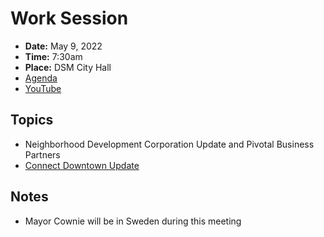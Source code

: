 # Work Session

- **Date:** May 9, 2022
- **Time:** 7:30am
- **Place:** DSM City Hall
- [Agenda](https://councildocs.dsm.city/agendas/2022/20220509CouncilWorkSession.pdf?pdf=Agenda&t=1651803976664)
- [YouTube](https://youtu.be/0SXGD4xTzVE)

## Topics

- Neighborhood Development Corporation Update and Pivotal Business Partners
- [Connect Downtown Update](https://www.dsm.city/document_center/City%20Clerk/Work%20Sessions/2022/Council%20Work%20Session_Connect%20Downtown%20Update_05-09-2022.pdf?pdf=Connect%20Downtown%20Update&t=1652047141887)

## Notes

- Mayor Cownie will be in Sweden during this meeting
